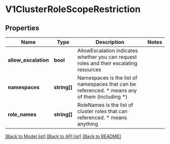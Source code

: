 # V1ClusterRoleScopeRestriction

## Properties
Name | Type | Description | Notes
------------ | ------------- | ------------- | -------------
**allow_escalation** | **bool** | AllowEscalation indicates whether you can request roles and their escalating resources | 
**namespaces** | **string[]** | Namespaces is the list of namespaces that can be referenced.  * means any of them (including *) | 
**role_names** | **string[]** | RoleNames is the list of cluster roles that can referenced.  * means anything | 

[[Back to Model list]](../README.md#documentation-for-models) [[Back to API list]](../README.md#documentation-for-api-endpoints) [[Back to README]](../README.md)



